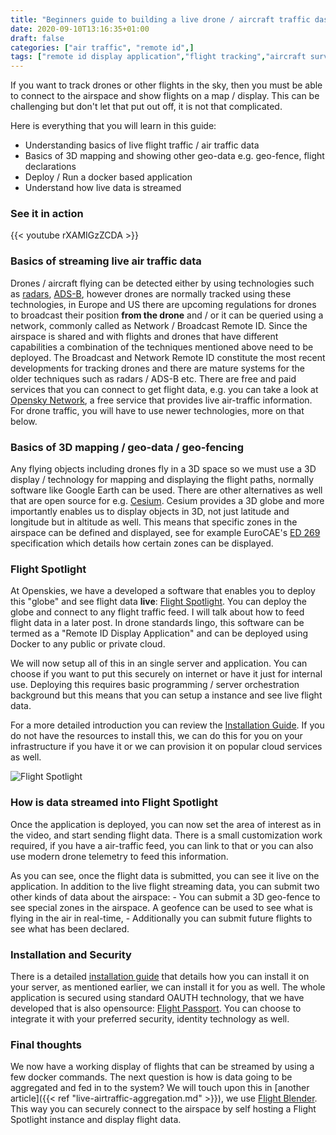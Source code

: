 ```yaml
---
title: "Beginners guide to building a live drone / aircraft traffic dashboard"
date: 2020-09-10T13:16:35+01:00
draft: false
categories: ["air traffic", "remote id",]
tags: ["remote id display application","flight tracking","aircraft surveillance"]
---
```


If you want to track drones or other flights in the sky, then you must be able to connect to the airspace and show flights on a map / display. This can be challenging but don't let that put out off, it is not that complicated.
<!--more-->

Here is everything that you will learn in this guide:

- Understanding basics of live flight traffic / air traffic data
- Basics of 3D mapping and showing other geo-data e.g. geo-fence, flight declarations
- Deploy / Run a docker based application
- Understand how live data is streamed

### See it in action

{{< youtube rXAMIGzZCDA >}}

### Basics of streaming live air traffic data

Drones / aircraft flying can be detected either by using technologies such as [radars](https://en.wikipedia.org/wiki/Radar), [ADS-B](https://en.wikipedia.org/wiki/Automatic_dependent_surveillance_%E2%80%93_broadcast), however drones are normally tracked using these technologies, in Europe and US there are upcoming regulations for drones to broadcast their position __from the drone__ and / or it can be queried using a network, commonly called as Network / Broadcast Remote ID. Since the airspace is shared and with flights and drones that have different capabilities a combination of the techniques mentioned above need to be deployed. The Broadcast and Network Remote ID constitute the most recent developments for tracking drones and there are mature systems for the older techniques such as radars / ADS-B etc. There are free and paid services that you can connect to get flight data, e.g. you can take a look at [Opensky Network](https://opensky-network.org/), a free service that provides live air-traffic information. For drone traffic, you will have to use newer technologies, more on that below.

### Basics of 3D mapping / geo-data / geo-fencing

Any flying objects including drones fly in a 3D space so we must use a 3D display / technology for mapping and displaying the flight paths, normally software like Google Earth can be used. There are other alternatives as well that are open source for e.g. [Cesium](https://cesiumjs.org). Cesium provides a 3D globe and more importantly enables us to display objects in 3D, not just latitude and longitude but in altitude as well. This means that specific zones in the airspace can be defined and displayed, see for example EuroCAE's [ED 269](https://eshop.eurocae.net/eurocae-documents-and-reports/ed-269/) specification which details how certain zones can be displayed.

### Flight Spotlight

At Openskies, we have a developed a software that enables you to deploy this "globe" and see flight data **live**: [Flight Spotlight](https://github.com/openskies-sh/flight-spotlight). You can deploy the globe and connect to any flight traffic feed. I will talk about how to feed flight data in a later post. In drone standards lingo, this software can be termed as a "Remote ID Display Application" and can be deployed using Docker to any public or private cloud.

We will now setup all of this in an single server and application. You can choose if you want to put this securely on internet or have it just for internal use. Deploying this requires basic programming / server orchestration background but this means that you can setup a instance and see live flight data.

For a more detailed introduction  you can review the [Installation Guide](https://github.com/openskies-sh/flight-spotlight/blob/master/documents/installation-instructions.md). If you do not have the resources to install this, we can do this for you on your infrastructure if you have it or we can provision it on popular cloud services as well. 

![Flight Spotlight](https://i.imgur.com/6kfx13d.png)

### How is data streamed into Flight Spotlight

Once the application is deployed, you can now set the area of interest as in the video, and start sending flight data. There is a small customization work required, if you have a air-traffic feed, you can link to that or you can also use modern drone telemetry to feed  this information.

As you can see, once the flight data is submitted, you can see it live on the application. In addition to the live flight streaming data, you can submit two other kinds of data about the airspace:
    - You can submit a 3D geo-fence to see special zones in the airspace. A geofence can be  used to see what is flying in the air in real-time,
    - Additionally you can submit future flights to see what has been declared.

### Installation and Security

There is a detailed [installation guide](https://github.com/openskies-sh/flight-spotlight/blob/master/documents/installation-instructions.md) that details how you can install it on your server, as mentioned earlier, we can install it for you as well. The whole application is secured using standard OAUTH technology, that we have developed that is also opensource: [Flight Passport](https://www.github.com/openskies-sh/flight-passport). You can choose to integrate it with your preferred security, identity technology as well.

### Final thoughts

We now have a working display of flights that can be streamed by using a few docker commands. The next question is how is data going to be aggregated and fed in to the system? We will touch upon this in [another article]({{< ref "live-airtraffic-aggregation.md" >}}), we use [Flight Blender](https://www.flightblender.com). This way you can securely connect to the airspace by self hosting a Flight Spotlight instance and display flight data.